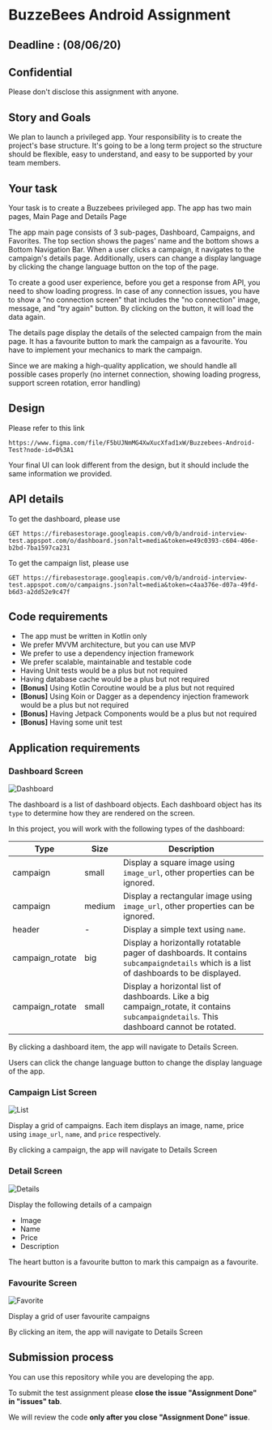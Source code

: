 # BuzzeBees Android Assignment 

## Deadline : (08/06/20)
## Confidential
Please don't disclose this assignment with anyone. 

## Story and Goals
We plan to launch a privileged app. Your responsibility is to create the project's base structure. It's going to be a long term project so the structure should be flexible, easy to understand, and easy to be supported by your team members.

## Your task

Your task is to create a Buzzebees privileged app. The app has two main pages, Main Page and Details Page
 
The app main page consists of 3 sub-pages, Dashboard, Campaigns, and Favorites. The top section shows the pages' name and the bottom shows a Bottom Navigation Bar. When a user clicks a campaign, it navigates to the campaign's details page. Additionally, users can change a display language by clicking the change language button on the top of the page.

To create a good user experience, before you get a response from API, you need to show loading progress. In case of any connection issues, you have to show a "no connection screen" that includes the "no connection" image, message, and "try again" button. By clicking on the button, it will load the data again.

The details page display the details of the selected campaign from the main page. It has a favourite button to mark the campaign as a favourite. You have to implement your mechanics to mark the campaign.

Since we are making a high-quality application, we should handle all possible cases properly (no internet connection, showing loading progress, support screen rotation, error handling)

## Design

Please refer to this link
```
https://www.figma.com/file/F5bUJNmMG4XwXucXfad1xW/Buzzebees-Android-Test?node-id=0%3A1
```
Your final UI can look different from the design, but it should include the same information we provided.

## API details

To get the dashboard, please use 
```
GET https://firebasestorage.googleapis.com/v0/b/android-interview-test.appspot.com/o/dashboard.json?alt=media&token=e49c0393-c604-406e-b2bd-7ba1597ca231
```

To get the campaign list, please use
```
GET https://firebasestorage.googleapis.com/v0/b/android-interview-test.appspot.com/o/campaigns.json?alt=media&token=c4aa376e-d07a-49fd-b6d3-a2dd52e9c47f
```

## Code requirements
 * The app must be written in Kotlin only
 * We prefer MVVM architecture, but you can use MVP
 * We prefer to use a dependency injection framework
 * We prefer scalable, maintainable and testable code
 * Having Unit tests would be a plus but not required
 * Having database cache would be a plus but not required
 * **[Bonus]** Using Kotlin Coroutine would be a plus but not required
 * **[Bonus]** Using Koin or Dagger as a dependency injection framework would be a plus but not required
 * **[Bonus]** Having Jetpack Components would be a plus but not required
* **[Bonus]** Having some unit test

## Application requirements
### Dashboard Screen

![Dashboard](https://github.com/Buzzebees/BZBSInterview01/blob/master/screenshots/Home.png?raw=true)

The dashboard is a list of dashboard objects. Each dashboard object has its `type` to determine how they are rendered on the screen.

In this project, you will work with the following types of the dashboard:

Type | Size | Description
--- | --- | ---
campaign | small | Display a square image using `image_url`, other properties can be ignored.
campaign | medium | Display a rectangular image using `image_url`, other properties can be ignored.
header | - | Display a simple text using `name`.
campaign_rotate | big | Display a horizontally rotatable pager of dashboards. It contains `subcampaigndetails` which is a list of dashboards to be displayed.
campaign_rotate | small | Display a horizontal list of dashboards. Like a big campaign_rotate, it contains `subcampaigndetails`. This dashboard cannot be rotated.

By clicking a dashboard item, the app will navigate to Details Screen.

Users can click the change language button to change the display language of the app.

### Campaign List Screen

![List](https://github.com/Buzzebees/BZBSInterview01/blob/master/screenshots/Campaigns.png?raw=true)

Display a grid of campaigns. Each item displays an image, name, price using `image_url`, `name`, and `price` respectively.

By clicking a campaign, the app will navigate to Details Screen

### Detail Screen

![Details](https://github.com/Buzzebees/BZBSInterview01/blob/master/screenshots/Details%201.png?raw=true)

Display the following details of a campaign

* Image
* Name
* Price
* Description

The heart button is a favourite button to mark this campaign as a favourite. 

### Favourite Screen

![Favorite](https://github.com/Buzzebees/BZBSInterview01/blob/master/screenshots/Favorite.png?raw=true)

Display a grid of user favourite campaigns

By clicking an item, the app will navigate to Details Screen

## Submission process
  You can use this repository while you are developing the app. 
  
  To submit the test assignment please **close the issue "Assignment Done" in "issues" tab**.
  
  We will review the code **only after you close "Assignment Done" issue**.
